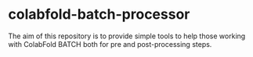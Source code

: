 # colabfold-batch-processor
The aim of this repository is to provide simple tools to help those working with ColabFold BATCH both for pre and post-processing steps.
